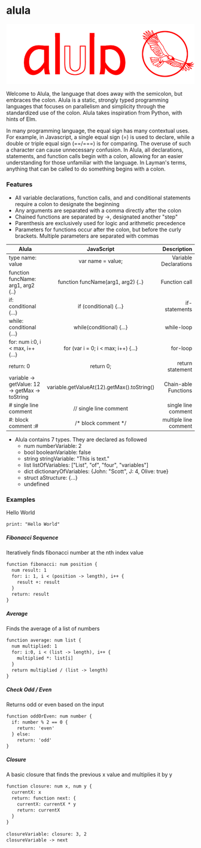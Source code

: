 # alula

![alula logo](Alula.png)

Welcome to Alula, the language that does away with the semicolon, but embraces the colon. Alula is a static, strongly typed programming languages that focuses on parallelism and simplicity through the standardized use of the colon. Alula takes inspiration from Python, with hints of Elm.

In many programming language, the equal sign has many contextual uses. For example, in Javascript, a single equal sign (=) is used to declare, while a double or triple equal sign (==/===) is for comparing. The overuse of such a character can cause unnecessary confusion. In Alula, all declarations, statements, and function calls begin with a colon, allowing for an easier understanding for those unfamiliar with the language. In Layman's terms, anything that can be called to do something begins with a colon.

### Features
* All variable declarations, function calls, and and conditional statements require a colon to designate the beginning
* Any arguments are separated with a comma directly after the colon
* Chained functions are separated by ->, designated another "step"
* Parenthesis are exclusively used for logic and arithmetic precedence
* Parameters for functions occur after the colon, but before the curly brackets. Multiple parameters are separated with commas

| Alula                     | JavaScript         | Description   |
| ------------------------- |:----------------:| ---------:|
| type name: value   | var name = value; | Variable Declarations|
| function funcName: arg1, arg2 {..} | function funcName(arg1, arg2) {..} | Function call |
| if: conditional {...} | if (conditional) {...}           | if-statements |
| while: conditional {...}| while(conditional) {...} | while-loop |
| for: num i:0, i < max, i++ {...} | for (var i = 0; i < max; i++) {...} | for-loop |
| return: 0 | return 0; | return statement |
| variable -> getValue: 12 -> getMax -> toString | variable.getValueAt(12).getMax().toString() | Chain-able Functions
| # single line comment | // single line comment | single line comment |
| #: block comment :# | /\* block comment */ | multiple line comment |


* Alula contains 7 types. They are declared as followed
  * num numberVariable: 2
  * bool booleanVariable: false
  * string stringVariable: "This is text."
  * list listOfVariables<type>: ["List", "of", "four", "variables"]
  * dict dictionaryOfVariables: {John: "Scott", J: 4, Olive: true}
  * struct aStructure: {...}
  * undefined

### Examples
Hello World
```
print: "Hello World"
```

##### Fibonacci Sequence
Iteratively finds fibonacci number at the nth index value
```
function fibonacci: num position {
  num result: 1
  for: i: 1, i < (position -> length), i++ {
    result +: result
  }
  return: result
}
```

##### Average
Finds the average of a list of numbers
```
function average: num list {
  num multiplied: 1
  for: i:0, i < (list -> length), i++ {
    multiplied *: list[i]
  }
  return multiplied / (list -> length)
}
```

##### Check Odd / Even
Returns odd or even based on the input
```
function oddOrEven: num number {
  if: number % 2 == 0 {
    return: 'even'
  } else:
    return: 'odd'
}
```

##### Closure
A basic closure that finds the previous x value and multiplies it by y
```
function closure: num x, num y {
  currentX: x
  return: function next: {
    currentX: currentX * y
    return: currentX
  }
}

closureVariable: closure: 3, 2    
closureVariable -> next
```
